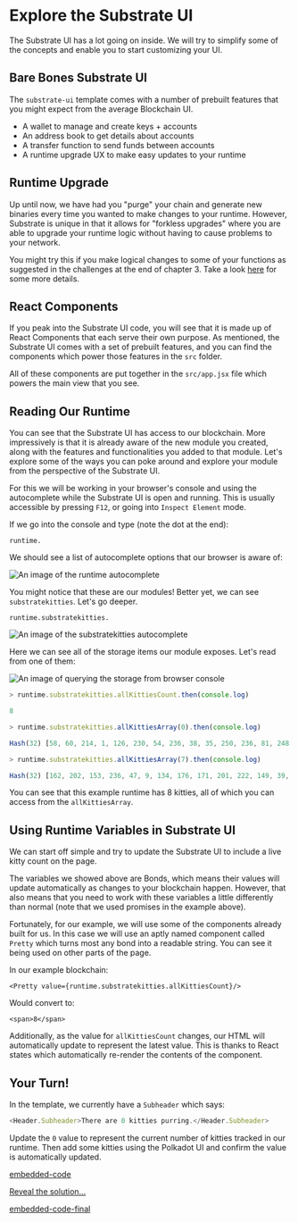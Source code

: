 Explore the Substrate UI
===

The Substrate UI has a lot going on inside. We will try to simplify some of the concepts and enable you to start customizing your UI.

## Bare Bones Substrate UI

The `substrate-ui` template comes with a number of prebuilt features that you might expect from the average Blockchain UI.

- A wallet to manage and create keys + accounts
- An address book to get details about accounts
- A transfer function to send funds between accounts
- A runtime upgrade UX to make easy updates to your runtime

## Runtime Upgrade

Up until now, we have had you "purge" your chain and generate new binaries every time you wanted to make changes to your runtime. However, Substrate is unique in that it allows for "forkless upgrades" where you are able to upgrade your runtime logic without having to cause problems to your network.

You might try this if you make logical changes to some of your functions as suggested in the challenges at the end of chapter 3. Take a look [here](https://substrate.readme.io/docs/creating-a-custom-substrate-chain#section-step-5-upgrade-our-chain) for some more details.

## React Components

If you peak into the Substrate UI code, you will see that it is made up of React Components that each serve their own purpose. As mentioned, the Substrate UI comes with a set of prebuilt features, and you can find the components which power those features in the `src` folder.

All of these components are put together in the `src/app.jsx` file which powers the main view that you see.

## Reading Our Runtime

You can see that the Substrate UI has access to our blockchain. More impressively is that it is already aware of the new module you created, along with the features and functionalities you added to that module. Let's explore some of the ways you can poke around and explore your module from the perspective of the Substrate UI.

For this we will be working in your browser's console and using the autocomplete while the Substrate UI is open and running. This is usually accessible by pressing `F12`, or going into `Inspect Element` mode.

If we go into the console and type (note the dot at the end):
```
runtime.
```

We should see a list of autocomplete options that our browser is aware of:

![An image of the runtime autocomplete](./assets/runtime-autocomplete.png)

You might notice that these are our modules! Better yet, we can see `substratekitties`. Let's go deeper.

```
runtime.substratekitties.
```

![An image of the substratekitties autocomplete](./assets/runtime-substratekitties-autocomplete.png)

Here we can see all of the storage items our module exposes. Let's read from one of them:

![An image of querying the storage from browser console](./assets/storage-from-browser.png)

```javascript
> runtime.substratekitties.allKittiesCount.then(console.log)

8

> runtime.substratekitties.allKittiesArray(0).then(console.log)

Hash(32) [58, 60, 214, 1, 126, 230, 54, 236, 38, 35, 250, 236, 81, 248, 64, 83, 234, 152, 174, 39, 114, 24, 108, 34, 128, 61, 74, 136, 74, 38, 206, 48]

> runtime.substratekitties.allKittiesArray(7).then(console.log)

Hash(32) [162, 202, 153, 236, 47, 9, 134, 176, 171, 201, 222, 149, 39, 69, 7, 46, 241, 155, 195, 52, 211, 62, 170, 24, 130, 50, 252, 36, 126, 209, 153, 38]
```

You can see that this example runtime has 8 kitties, all of which you can access from the `allKittiesArray`.

## Using Runtime Variables in Substrate UI

We can start off simple and try to update the Substrate UI to include a live kitty count on the page.

The variables we showed above are Bonds, which means their values will update automatically as changes to your blockchain happen. However, that also means that you need to work with these variables a little differently than normal (note that we used promises in the example above).

Fortunately, for our example, we will use some of the components already built for us. In this case we will use an aptly named component called `Pretty` which turns most any bond into a readable string. You can see it being used on other parts of the page.

In our example blockchain:

```
<Pretty value={runtime.substratekitties.allKittiesCount}/>
```

Would convert to:

```
<span>8</span>
```

Additionally, as the value for `allKittiesCount` changes, our HTML will automatically update to represent the latest value. This is thanks to React states which automatically re-render the contents of the component.

## Your Turn!

In the template, we currently have a `Subheader` which says:

```javascript
<Header.Subheader>There are 0 kitties purring.</Header.Subheader>
```

Update the `0` value to represent the current number of kitties tracked in our runtime. Then add some kitties using the Polkadot UI and confirm the value is automatically updated.

[embedded-code](./assets/4.2-template.js ':include :type=code embed-template')

<a href="javascript:toggleHint()" id="hint_link">Reveal the solution...</a>

[embedded-code-final](./assets/4.2-finished-code.js ':include :type=code embed-final')